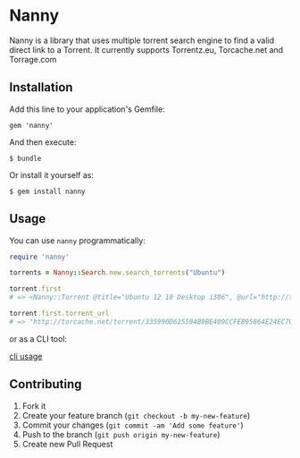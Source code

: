 # Nanny

Nanny is a library that uses multiple torrent search engine to find a valid direct
link to a Torrent. It currently supports Torrentz.eu, Torcache.net and Torrage.com

## Installation

Add this line to your application's Gemfile:

    gem 'nanny'

And then execute:

    $ bundle

Or install it yourself as:

    $ gem install nanny

## Usage

You can use `nanny` programmatically:

```ruby
require 'nanny'

torrents = Nanny::Search.new.search_torrents("Ubuntu")

torrent.first 
# => <Nanny::Torrent @title="Ubuntu 12 10 Desktop i386", @url="http://torrentz.eu/335990d615594b9be409ccfeb95864e24ec702c7", @seeds=2158, @peers=32, @size=789577728, @hash="335990d615594b9be409ccfeb95864e24ec702c7">

torrent.first.torrent_url 
# => "http://torcache.net/torrent/335990D615594B9BE409CCFEB95864E24EC702C7.torrent"
```

or as a CLI tool:

[cli usage](https://raw.github.com/stefanoverna/nanny/master/doc/cli.png)

## Contributing

1. Fork it
2. Create your feature branch (`git checkout -b my-new-feature`)
3. Commit your changes (`git commit -am 'Add some feature'`)
4. Push to the branch (`git push origin my-new-feature`)
5. Create new Pull Request
